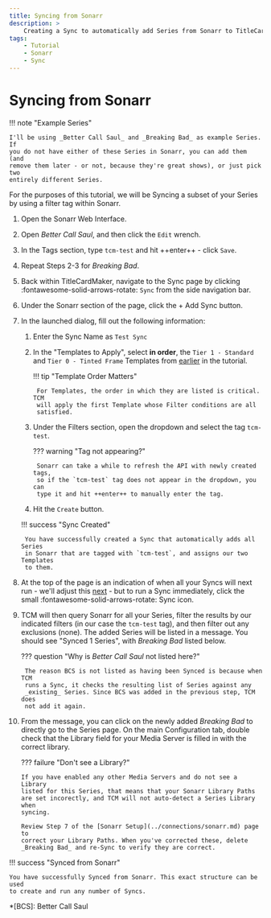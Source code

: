 ```yaml
---
title: Syncing from Sonarr
description: >
    Creating a Sync to automatically add Series from Sonarr to TitleCardMaker.
tags:
    - Tutorial
    - Sonarr
    - Sync
---
```


# Syncing from Sonarr

!!! note "Example Series"

    I'll be using _Better Call Saul_ and _Breaking Bad_ as example Series. If
    you do not have either of these Series in Sonarr, you can add them (and
    remove them later - or not, because they're great shows), or just pick two
    entirely different Series.

For the purposes of this tutorial, we will be Syncing a subset of your Series
by using a filter tag within Sonarr.

1. Open the Sonarr Web Interface.

2. Open _Better Call Saul_, and then click the `Edit` wrench.

3. In the Tags section, type `tcm-test` and hit ++enter++ - click `Save`.

4. Repeat Steps 2-3 for _Breaking Bad_.

5. Back within TitleCardMaker, navigate to the Sync page by clicking
:fontawesome-solid-arrows-rotate: `Sync` from the side navigation bar.

6. Under the Sonarr section of the page, click the
<span class="example md-button">+ Add Sync</span> button.

7. In the launched dialog, fill out the following information:

    1. Enter the Sync Name as `Test Sync`
    2. In the "Templates to Apply", select __in order__, the `Tier 1 - Standard`
    and `Tier 0 - Tinted Frame` Templates from
    [earlier](../creating_templates.md) in the tutorial.

        !!! tip "Template Order Matters"

            For Templates, the order in which they are listed is critical. TCM
            will apply the first Template whose Filter conditions are all
            satisfied.

    3. Under the Filters section, open the dropdown and select the tag
    `tcm-test`.

        ??? warning "Tag not appearing?"

            Sonarr can take a while to refresh the API with newly created tags,
            so if the `tcm-test` tag does not appear in the dropdown, you can
            type it and hit ++enter++ to manually enter the tag.

    4. Hit the `Create` button.

    !!! success "Sync Created"

        You have successfully created a Sync that automatically adds all Series
        in Sonarr that are tagged with `tcm-test`, and assigns our two Templates
        to them.

8. At the top of the page is an indication of when all your Syncs will next
run - we'll adjust this [next](../scheduler.md) - but to run a Sync
immediately, click the small :fontawesome-solid-arrows-rotate: Sync icon.

9. TCM will then query Sonarr for all your Series, filter the results by our
indicated filters (in our case the `tcm-test` tag), and then filter out any
exclusions (none). The added Series will be listed in a message. You should
see "Synced 1 Series", with _Breaking Bad_ listed below.

    ??? question "Why is _Better Call Saul_ not listed here?"

        The reason BCS is not listed as having been Synced is because when TCM
        runs a Sync, it checks the resulting list of Series against any
        _existing_ Series. Since BCS was added in the previous step, TCM does
        not add it again.

10. From the message, you can click on the newly added _Breaking Bad_ to
directly go to the Series page. On the main Configuration tab, double check that
the Library field for your Media Server is filled in with the correct library.

    ??? failure "Don't see a Library?"

        If you have enabled any other Media Servers and do not see a Library
        listed for this Series, that means that your Sonarr Library Paths
        are set incorectly, and TCM will not auto-detect a Series Library when
        syncing.

        Review Step 7 of the [Sonarr Setup](../connections/sonarr.md) page to
        correct your Library Paths. When you've corrected these, delete
        _Breaking Bad_ and re-Sync to verify they are correct.

!!! success "Synced from Sonarr"

    You have successfully Synced from Sonarr. This exact structure can be used
    to create and run any number of Syncs.

*[BCS]: Better Call Saul